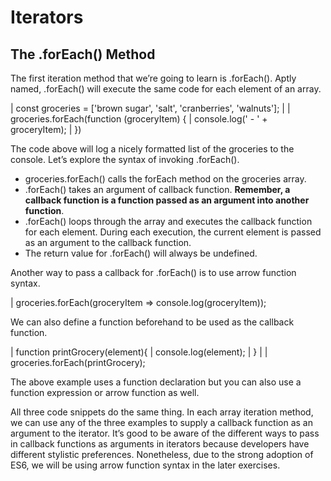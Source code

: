 # Iterators

## The .forEach() Method
The first iteration method that we’re going to learn is .forEach(). Aptly named, .forEach() will execute the same code for each element of an array.

| const groceries = ['brown sugar', 'salt', 'cranberries', 'walnuts'];
| 
| groceries.forEach(function (groceryItem) {
|   console.log(' - ' + groceryItem);
| })

The code above will log a nicely formatted list of the groceries to the console. Let’s explore the syntax of invoking .forEach().

- groceries.forEach() calls the forEach method on the groceries array.
- .forEach() takes an argument of callback function. **Remember, a callback function is a function passed as an argument into another function**.
- .forEach() loops through the array and executes the callback function for each element. During each execution, the current element is passed as an argument to the callback function.
- The return value for .forEach() will always be undefined.

Another way to pass a callback for .forEach() is to use arrow function syntax.

| groceries.forEach(groceryItem => console.log(groceryItem));

We can also define a function beforehand to be used as the callback function.

| function printGrocery(element){
|   console.log(element);
| }
| 
| groceries.forEach(printGrocery);

The above example uses a function declaration but you can also use a function expression or arrow function as well.

All three code snippets do the same thing. In each array iteration method, we can use any of the three examples to supply a callback function as an argument to the iterator. It’s good to be aware of the different ways to pass in callback functions as arguments in iterators because developers have different stylistic preferences. Nonetheless, due to the strong adoption of ES6, we will be using arrow function syntax in the later exercises.